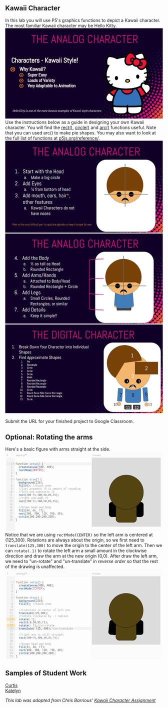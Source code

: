 Kawaii Character
-------
In this lab you will use P5's graphics functions to depict a Kawaii character. The most familiar Kawaii character may be Hello Kitty. 
![](Kawaii1.JPG)    
Use the instructions below as a guide in designing your own Kawaii character. You will find the [rect()](https://p5js.org/reference/#/p5/rect), [circle()](https://p5js.org/reference/#/p5/circle) and [arc()](https://p5js.org/reference/#/p5/arc) functions useful. Note that you can used arc() to make pie shapes. You may also want to look at the full list of functions at [p5js.org/reference/](https://p5js.org/reference/).     
![](Kawaii2.JPG)    
![](Kawaii3.JPG)    
![](Kawaii4.JPG)   

Submit the URL for your finished project to Google Classroom.

Optional: Rotating the arms
---------------------------
Here's a basic figure with arms straight at the side.
![](KawaiiArms.JPG)   
Notice that we are using `rectMode(CENTER)` so the left arm is centered at (125,300). Rotations are always about the origin, so we first need to `translate(125,300)` to move the origin to the center of the left arm. Then we can `rotate(.1)` to rotate the left arm a small amount in the clockwise direction and draw the arm at the new origin (0,0). After draw the left arm, we need to "un-rotate" and "un-translate" in *reverse order* so that the rest of the drawing is unaffected.
![](KawaiiArms2.JPG)   

Samples of Student Work
-----------------------
[Curtis](https://editor.p5js.org/culee/present/2iKolRsh)   
[Katelyn](https://editor.p5js.org/jizhang6/present/l4Pc-2Az)   


*This lab was adapted from Chris Barrious' [Kawaii Character Assignment](https://docs.google.com/presentation/d/1PDTFHUDawHQqcy-0xr1BP7aRz37tE_1vwoR-HN5UwXo/edit?usp=sharing)*
